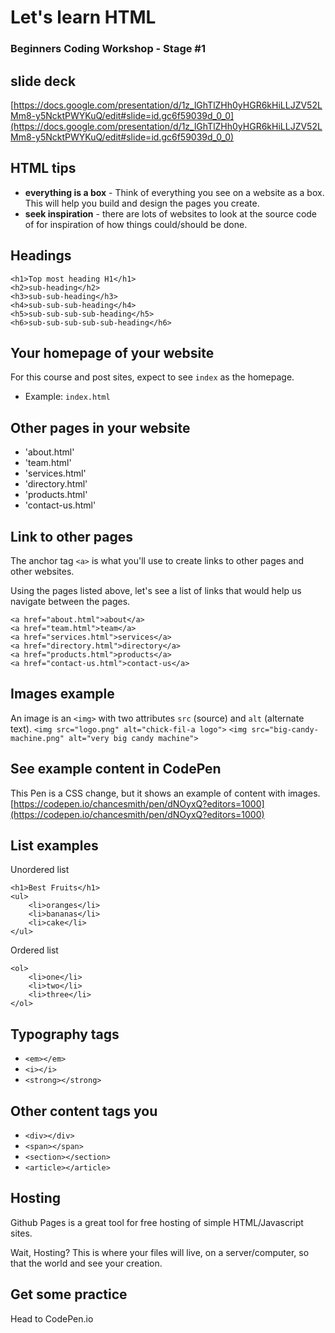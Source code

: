 # Let's learn HTML
### Beginners Coding Workshop - Stage #1

## slide deck
[https://docs.google.com/presentation/d/1z_lGhTlZHh0yHGR6kHiLLJZV52LMm8-y5NcktPWYKuQ/edit#slide=id.gc6f59039d_0_0](https://docs.google.com/presentation/d/1z_lGhTlZHh0yHGR6kHiLLJZV52LMm8-y5NcktPWYKuQ/edit#slide=id.gc6f59039d_0_0)

## HTML tips
* **everything is a box** - Think of everything you see on a website as a box. This will help you build and design the pages you create.
* **seek inspiration** - there are lots of websites to look at the source code of for inspiration of how things could/should be done.

## Headings
```
<h1>Top most heading H1</h1>
<h2>sub-heading</h2>
<h3>sub-sub-heading</h3>
<h4>sub-sub-sub-heading</h4>
<h5>sub-sub-sub-sub-heading</h5>
<h6>sub-sub-sub-sub-sub-heading</h6>
```

## Your homepage of your website
For this course and post sites, expect to see `index` as the homepage.
* Example: `index.html`

## Other pages in your website
* 'about.html'
* 'team.html'
* 'services.html'
* 'directory.html'
* 'products.html'
* 'contact-us.html'

## Link to other pages
The anchor tag `<a>` is what you'll use to create links to other pages and other websites.

Using the pages listed above, let's see a list of links that would help us navigate between the pages.
```
<a href="about.html">about</a>
<a href="team.html">team</a>
<a href="services.html">services</a>
<a href="directory.html">directory</a>
<a href="products.html">products</a>
<a href="contact-us.html">contact-us</a>
```

## Images example
An image is an `<img>` with two attributes `src` (source) and `alt` (alternate text).
`<img src="logo.png" alt="chick-fil-a logo">`
`<img src="big-candy-machine.png" alt="very big candy machine">`

## See example content in CodePen
This Pen is a CSS change, but it shows an example of content with images.
[https://codepen.io/chancesmith/pen/dNOyxQ?editors=1000](https://codepen.io/chancesmith/pen/dNOyxQ?editors=1000)

## List examples
Unordered list
```
<h1>Best Fruits</h1>
<ul>
	<li>oranges</li>
	<li>bananas</li>
	<li>cake</li>
</ul>
```

Ordered list
```
<ol>
	<li>one</li>
	<li>two</li>
	<li>three</li>
</ol>
```

## Typography tags
* `<em></em>`
* `<i></i>`
* `<strong></strong>`

## Other content tags you
* `<div></div>`
* `<span></span>`
* `<section></section>`
*	`<article></article>`


## Hosting
Github Pages is a great tool for free hosting of simple HTML/Javascript sites.

Wait, Hosting? This is where your files will live, on a server/computer, so that the world and see your creation.

## Get some practice
Head to CodePen.io